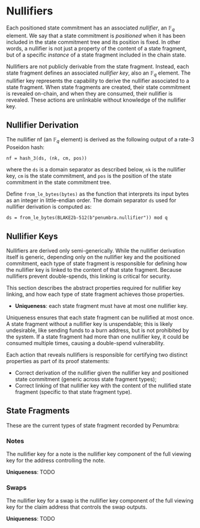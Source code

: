 # Nullifiers

Each positioned state commitment has an associated _nullifier_, an $\mathbb F_q$
element.  We say that a state commitment is _positioned_ when it has been
included in the state commitment tree and its position is fixed.  In other
words, a nullifier is not just a property of the content of a state fragment,
but of a specific _instance_ of a state fragment included in the chain state.

Nullifiers are not publicly derivable from the state fragment.  Instead, each
state fragment defines an associated _nullifier key_, also an $\mathbb F_q$
element.  The nullifier key represents the capability to derive the nullifier
associated to a state fragment.  When state fragments are created, their state
commitment is revealed on-chain, and when they are consumed, their nullifier is
revealed.  These actions are unlinkable without knowledge of the nullifier key.

## Nullifier Derivation

The nullifier $\mathsf {nf}$ (an $\mathbb F_q$ element) is derived as the
following output of a rate-3 Poseidon hash:

```
nf = hash_3(ds, (nk, cm, pos))
```

where the `ds` is a domain separator as described below, `nk` is the
nullifier key, `cm` is the state commitment, and `pos` is the position
of the state commitment in the state commitment tree.

Define `from_le_bytes(bytes)` as the function that interprets its input bytes as
an integer in little-endian order. The domain separator `ds` used for nullifier
derivation is computed as:

```
ds = from_le_bytes(BLAKE2b-512(b"penumbra.nullifier")) mod q
```

## Nullifier Keys

Nullifiers are derived only semi-generically. While the nullifier derivation
itself is generic, depending only on the nullifier key and the positioned
commitment, each type of state fragment is responsible for defining how the
nullifier key is linked to the content of that state fragment.  Because
nullifiers prevent double-spends, this linking is critical for security.

This section describes the abstract properties required for nullifier key
linking, and how each type of state fragment achieves those properties.

- **Uniqueness**: each state fragment must have at most one nullifier key.

Uniqueness ensures that each state fragment can be nullified at most once.  A
state fragment without a nullifier key is unspendable; this is likely
undesirable, like sending funds to a burn address, but is not prohibited by the
system.  If a state fragment had more than one nullifier key, it could be
consumed multiple times, causing a double-spend vulnerability.

Each action that reveals nullifiers is responsible for certifying two distinct
properties as part of its proof statements:

- Correct derivation of the nullifier given the nullifier key and positioned state commitment (generic across state fragment types);
- Correct linking of that nullifier key with the content of the nullified state fragment (specific to that state fragment type).

## State Fragments

These are the current types of state fragment recorded by Penumbra:

### Notes

The nullifier key for a note is the nullifier key component of the full viewing
key for the address controlling the note.

**Uniqueness**: TODO

### Swaps

The nullifier key for a swap is the nullifier key component of the full viewing key for the claim address that controls the swap outputs.

**Uniqueness**: TODO
